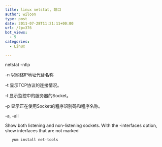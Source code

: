 ```yaml
---
title: linux netstat, 端口
author: wiloon
type: post
date: 2011-07-28T11:21:11+00:00
url: /?p=376
bot_views:
  - 5
categories:
  - Linux

---
```

netstat -ntlp
  
-n 以网络IP地址代替名称
  
-t 显示TCP协议的连接情况。
  
-l 显示监控中的服务器的Socket。
  
-p 显示正在使用Socket的程序识别码和程序名称。
  
-a, -all
         
Show both listening and non-listening sockets. With the -interfaces option, show interfaces that are not marked

       yum install net-tools